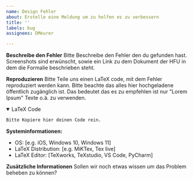 ```yaml
---
name: Design Fehler
about: Erstelle eine Meldung um zu helfen es zu verbessern
title: ''
labels: bug
assignees: DMeurer

---
```


**Beschreibe den Fehler**
Bitte Beschreibe den Fehler den du gefunden hast.
Screenshots sind erwünscht, sowie ein Link zu dem Dokument der HFU in dem die Formalie beschrieben steht.

**Reproduzieren**
Bitte Teile uns einen LaTeX code, mit dem Fehler reproduziert werden kann.
Bitte beachte das alles hier hochgeladene öffentlich zugänglich ist. Das bedeutet das es zu empfehlen ist nur "Lorem Ipsum" Texte o.ä. zu verwenden.
<details open>
  <summary>LaTeX Code</summary>

  ```latex
  Bitte Kopiere hier deinen Code rein.
  ```
</details>


**Systeminformationen:**
 - OS: [e.g. iOS, Windows 10, Windows 11]
 - LaTeX Distribution: [e.g. MiKTex, Tex live]
 - LaTeX Editor: [TeXworks, TeXstudio, VS Code, PyCharm]

**Zusätzliche Informationen**
Sollen wir noch etwas wissen um das Problem beheben zu können?

